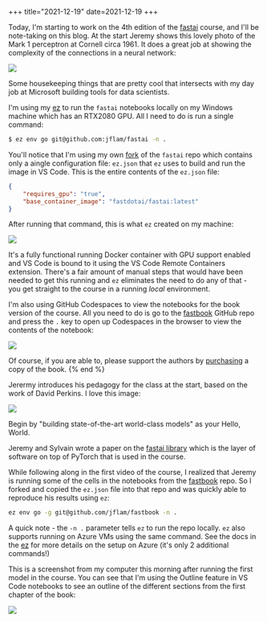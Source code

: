+++
title="2021-12-19"
date=2021-12-19
+++

Today, I'm starting to work on the 4th edition of the
[fastai](https://github.com/fastai/fastai) course, and I'll be note-taking on
this blog. At the start Jeremy shows this lovely photo of the Mark 1
perceptron at Cornell circa 1961. It does a great job at showing the
complexity of the connections in a neural network:

![](2021-12-19/2021-12-19-07-38-03.png)

Some housekeeping things that are pretty cool that intersects with my day job
at Microsoft building tools for data scientists. 

I'm using my [ez](https://github.com/jflam/ez) to run the `fastai` notebooks
locally on my Windows machine which has an RTX2080 GPU. All I need to do is
run a single command: 

```bash
$ ez env go git@github.com:jflam/fastai -n .
```

You'll notice that I'm using my own [fork](https://github.com/jflam/fastai) of
the `fastai` repo which contains only a aingle configuration file: `ez.json`
that `ez` uses to build and run the image in VS Code. 
This is the entire contents of the `ez.json` file:

```json
{
    "requires_gpu": "true",
    "base_container_image": "fastdotai/fastai:latest"
}
```

After running that command, this is what `ez` created on my machine:

![](2021-12-19/2021-12-19-07-53-47.png)

It's a fully functional running Docker container with GPU support enabled and
VS Code is bound to it using the VS Code Remote Containers extension. There's 
a fair amount of manual steps that would have been needed to get this running
and `ez` eliminates the need to do any of that - you get straight to the 
course in a running _local_ environment.

I'm also using GitHub Codespaces to view the notebooks for the book version of
the course. All you need to do is go to the
[fastbook](https://github.dev/fastai/fastbook) GitHub repo and press the `.`
key to open up Codespaces in the browser to view the contents of the notebook:

![](2021-12-19/2021-12-19-08-08-53.png)

Of course, if you are able to, please support the authors by
[purchasing](https://www.oreilly.com/library/view/deep-learning-for/9781492045519/)
a copy of the book.
{% end %}

Jerermy introduces his pedagogy for the class at the start, based on the work
of David Perkins. I love this image:

![](2021-12-19/2021-12-19-08-19-21.png)

Begin by "building state-of-the-art world-class models" as your Hello, World.

Jeremy and Sylvain wrote a paper on the [fastai
library](https://arxiv.org/abs/2002.04688) which is the layer of software on
top of PyTorch that is used in the course.

While following along in the first video of the course, I realized that 
Jeremy is running some of the cells in the notebooks from the [fastbook](https://github.com/fastai/fastbook) repo. So I forked and copied the `ez.json` file into that 
repo and was quickly able to reproduce his results using `ez`:

```bash
ez env go -g git@github.com/jflam/fastbook -n .
```

A quick note - the `-n .` parameter tells `ez` to run the repo locally. `ez`
also supports running on Azure VMs using the same command. See the docs in the
[ez](https://github.com/jflam/ez) for more details on the setup on Azure (it's
only 2 additional commands!)

This is a screenshot from my computer this morning after running the first
model in the course. You can see that I'm using the Outline feature in VS Code
notebooks to see an outline of the different sections from the first chapter
of the book:

![](2021-12-19/2021-12-19-09-42-15.png)
